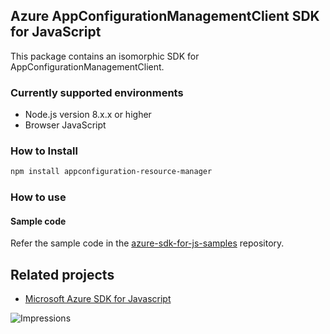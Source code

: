 ## Azure AppConfigurationManagementClient SDK for JavaScript

This package contains an isomorphic SDK for AppConfigurationManagementClient.

### Currently supported environments

- Node.js version 8.x.x or higher
- Browser JavaScript

### How to Install

```bash
npm install appconfiguration-resource-manager
```

### How to use

#### Sample code

Refer the sample code in the [azure-sdk-for-js-samples](https://github.com/Azure/azure-sdk-for-js-samples) repository.

## Related projects

- [Microsoft Azure SDK for Javascript](https://github.com/Azure/azure-sdk-for-js)


![Impressions](https://azure-sdk-impressions.azurewebsites.net/api/impressions/azure-sdk-for-js%2Fsdk%2Fcdn%2Farm-cdn%2FREADME.png)